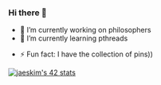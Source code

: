 ### Hi there 👋

<!--
**DaDvoy/DaDvoy** is a ✨ _special_ ✨ repository because its `README.md` (this file) appears on your GitHub profile.

Here are some ideas to get you started:
-->
- 🔭 I’m currently working on philosophers
- 🌱 I’m currently learning pthreads
<!--
- 👯 I’m looking to collaborate on ...
- 🤔 I’m looking for help with ...
- 💬 Ask me about ...
- 📫 How to reach me: ...
- 😄 Pronouns: ...
-->
- ⚡ Fun fact: I have the collection of pins))

[![jaeskim's 42 stats](https://badge42.herokuapp.com/api/stats/lmushroo?darkmode=true)](https://github.com/DaDvoy)

